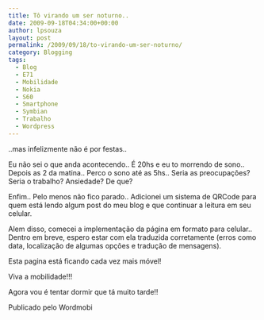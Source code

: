 ```yaml
---
title: Tô virando um ser noturno..
date: 2009-09-18T04:34:00+00:00
author: lpsouza
layout: post
permalink: /2009/09/18/to-virando-um-ser-noturno/
category: Blogging
tags:
  - Blog
  - E71
  - Mobilidade
  - Nokia
  - S60
  - Smartphone
  - Symbian
  - Trabalho
  - Wordpress
---
```

..mas infelizmente não é por festas..

Eu não sei o que anda acontecendo.. É 20hs e eu to morrendo de sono.. Depois as 2 da matina.. Perco o sono até as 5hs.. Seria as preocupações? Seria o trabalho? Ansiedade? De que?

Enfim.. Pelo menos não fico parado.. Adicionei um sistema de QRCode para quem está lendo algum post do meu blog e que continuar a leitura em seu celular.

Alem disso, comecei a implementação da página em formato para celular.. Dentro em breve, espero estar com ela traduzida corretamente (erros como data, localização de algumas opções e tradução de mensagens).

Esta pagina está ficando cada vez mais móvel!

Viva a mobilidade!!!

Agora vou é tentar dormir que tá muito tarde!!

Publicado pelo Wordmobi
